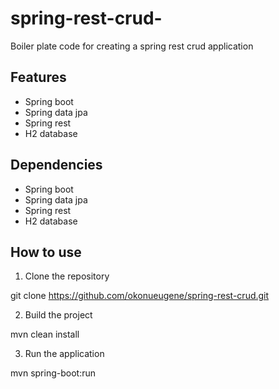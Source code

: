 # spring-rest-crud-

Boiler plate code for creating a spring rest crud application

## Features

- Spring boot
- Spring data jpa
- Spring rest
- H2 database

## Dependencies

- Spring boot
- Spring data jpa
- Spring rest
- H2 database

## How to use

1. Clone the repository

git clone https://github.com/okonueugene/spring-rest-crud.git

2. Build the project

mvn clean install

3. Run the application

mvn spring-boot:run


